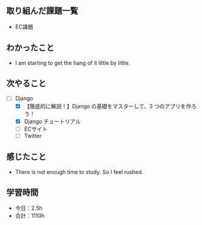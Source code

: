 ## 取り組んだ課題一覧
- EC課題   

## わかったこと
- I am starting to get the hang of it little by little.

## 次やること
- [ ] Django
   - [x] 【徹底的に解説！】Django の基礎をマスターして、3 つのアプリを作ろう！
   - [x] Django チュートリアル
   - [ ] ECサイト
   - [ ] Twitter

## 感じたこと
- There is not enough time to study. So I feel rushed.

## 学習時間

- 今日：2.5h
- 合計：1110h